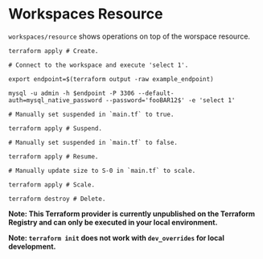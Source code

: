 # Workspaces Resource

`workspaces/resource` shows operations on top of the worspace resource.

~~~ shell
terraform apply # Create.

# Connect to the workspace and execute 'select 1'.

export endpoint=$(terraform output -raw example_endpoint)

mysql -u admin -h $endpoint -P 3306 --default-auth=mysql_native_password --password='fooBAR12$' -e 'select 1'

# Manually set suspended in `main.tf` to true.

terraform apply # Suspend.

# Manually set suspended in `main.tf` to false.

terraform apply # Resume.

# Manually update size to S-0 in `main.tf` to scale.

terraform apply # Scale.

terraform destroy # Delete.
~~~

**Note: This Terraform provider is currently unpublished on the Terraform Registry and can only be executed in your local environment.**

**Note: `terraform init` does not work with `dev_overrides` for local development.**
